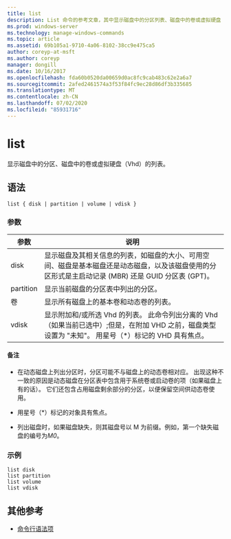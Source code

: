 ```yaml
---
title: list
description: List 命令的参考文章，其中显示磁盘中的分区列表、磁盘中的卷或虚拟硬盘（Vhd）的列表。
ms.prod: windows-server
ms.technology: manage-windows-commands
ms.topic: article
ms.assetid: 69b105a1-9710-4a06-8102-38cc9e475ca5
author: coreyp-at-msft
ms.author: coreyp
manager: dongill
ms.date: 10/16/2017
ms.openlocfilehash: fda60b0520da00659d0ac8fc9cab483c62e2a6a7
ms.sourcegitcommit: 2afed2461574a3f53f84fc9ec28d86df3b335685
ms.translationtype: MT
ms.contentlocale: zh-CN
ms.lasthandoff: 07/02/2020
ms.locfileid: "85931716"
---
```

# <a name="list"></a>list

显示磁盘中的分区、磁盘中的卷或虚拟硬盘（Vhd）的列表。

## <a name="syntax"></a>语法

```
list { disk | partition | volume | vdisk }
```

### <a name="parameters"></a>参数

| 参数 | 说明 |
| --------- | ----------- |
| disk | 显示磁盘及其相关信息的列表，如磁盘的大小、可用空间、磁盘是基本磁盘还是动态磁盘，以及该磁盘使用的分区形式是主启动记录 (MBR) 还是 GUID 分区表 (GPT)。 |
| partition | 显示当前磁盘的分区表中列出的分区。 |
| 卷 | 显示所有磁盘上的基本卷和动态卷的列表。 |
| vdisk | 显示附加和/或所选 Vhd 的列表。 此命令列出分离的 Vhd （如果当前已选中）;但是，在附加 VHD 之前，磁盘类型设置为 "未知"。 用星号（*）标记的 VHD 具有焦点。 |

#### <a name="remarks"></a>备注

- 在动态磁盘上列出分区时，分区可能不与磁盘上的动态卷相对应。 出现这种不一致的原因是动态磁盘在分区表中包含用于系统卷或启动卷的项（如果磁盘上有的话）。 它们还包含占用磁盘剩余部分的分区，以便保留空间供动态卷使用。

- 用星号（*）标记的对象具有焦点。

- 列出磁盘时，如果磁盘缺失，则其磁盘号以 M 为前缀。例如，第一个缺失磁盘的编号为*M0*。

### <a name="examples"></a>示例

```
list disk
list partition
list volume
list vdisk
```

## <a name="additional-references"></a>其他参考

- [命令行语法项](command-line-syntax-key.md)
